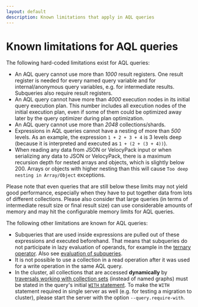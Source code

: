 ```yaml
---
layout: default
description: Known limitations that apply in AQL queries
---
```

Known limitations for AQL queries
=================================

The following hard-coded limitations exist for AQL queries:

- An AQL query cannot use more than _1000_ result registers.
  One result register is needed for every named query variable and for
  internal/anonymous query variables, e.g. for intermediate results.
  Subqueries also require result registers.
- An AQL query cannot have more than _4000_ execution nodes in its initial
  query execution plan. This number includes all execution nodes of the
  initial execution plan, even if some of them could be
  optimized away later by the query optimizer during plan optimization.
- An AQL query cannot use more than _2048_ collections/shards.
- Expressions in AQL queries cannot have a nesting of more than _500_ levels.
  As an example, the expression `1 + 2 + 3 + 4` is 3 levels deep
  (because it is interpreted and executed as `1 + (2 + (3 + 4))`).
- When reading any data from JSON or VelocyPack input or when serializing
  any data to JSON or VelocyPack, there is a maximum recursion depth for 
  nested arrays and objects, which is slightly below 200. Arrays or objects
  with higher nesting than this will cause `Too deep nesting in Array/Object`
  exceptions.

Please note that even queries that are still below these limits may not
yield good performance, especially when they have to put together data from lots
of different collections. Please also consider that large queries (in terms of
intermediate result size or final result size) can use considerable amounts of
memory and may hit the configurable memory limits for AQL queries.

The following other limitations are known for AQL queries:

- Subqueries that are used inside expressions are pulled out of these
  expressions and executed beforehand. That means that subqueries do not
  participate in lazy evaluation of operands, for example in the
  [ternary operator](operators.html#ternary-operator). Also see
  [evaluation of subqueries](fundamentals-subqueries.html#evaluation-of-subqueries).
- It is not possible to use a collection in a read operation after
  it was used for a write operation in the same AQL query.
- In the cluster, all collections that are accessed **dynamically** by
  [traversals working with collection sets](graphs-traversals.html#working-with-collection-sets)
  (instead of named graphs) must be stated in the query's initial
  [`WITH` statement](operations-with.html). To make the `WITH` statement
  required in single server as well (e.g. for testing a migration to cluster),
  please start the server with the option `--query.require-with`.
